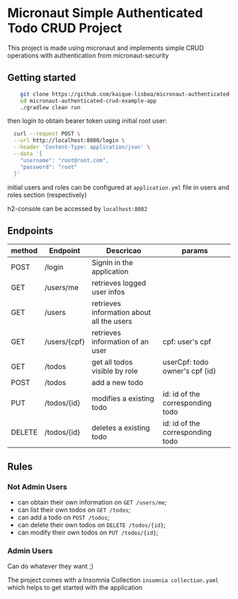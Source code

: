 # Micronaut Simple Authenticated Todo CRUD Project

This project is made using micronaut and implements simple CRUD operations with authentication from micronaut-security


## Getting started
```bash
    git clone https://github.com/kaique-lisboa/micronaut-authenticated-crud-example-app.git
    cd micronaut-authenticated-crud-example-app
    ./gradlew clean run
```

then login to obtain bearer token using initial root user:

```bash
  curl --request POST \
  --url http://localhost:8080/login \
  --header 'Content-Type: application/json' \
  --data '{
	"username": "root@root.com",
	"password": "root"
  }'
```

initial users and roles can be configured at `application.yml` file in users and roles section (respectively)

h2-console can be accessed by `localhost:8082`

## Endpoints

| method | Endpoint    | Descricao                                 | params                           |
|--------|-------------|-------------------------------------------|----------------------------------|
| POST   | /login      | SignIn in the application                 |                                  |
| GET    | /users/me   | retrieves logged user infos               |                                  |
| GET    | /users      | retrieves information about all the users |                                  |
| GET    | /users/{cpf}| retrieves information of an user          | cpf: user's cpf                  |
| GET    | /todos      | get all todos visible by role             | userCpf: todo owner's cpf (id)   |
| POST   | /todos      | add a new todo                            |                                  |
| PUT    | /todos/{id} | modifies a existing todo                  | id: id of the corresponding todo |
| DELETE | /todos/{id} | deletes a existing todo                   | id: id of the corresponding todo |

## Rules

### Not Admin Users

- can obtain their own information on `GET /users/me`;
- can list their own todos on `GET /todos`;
- can add a todo on `POST /todos`;
- can delete their own todos on `DELETE /todos/{id}`;
- can modify their own todos on `PUT /todos/{id}`;

### Admin Users

Can do whatever they want ;)


The project comes with a Insomnia Collection `insomnia collection.yaml` which helps to get started with the application

